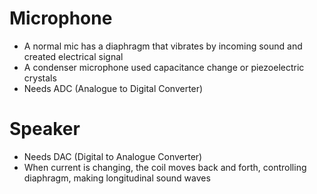 
# Microphone

- A normal mic has a diaphragm that vibrates by incoming sound and created electrical signal
- A condenser microphone used capacitance change or piezoelectric crystals
- Needs ADC (Analogue to Digital Converter)

# Speaker

- Needs DAC (Digital to Analogue Converter)
- When current is changing, the coil moves back and forth, controlling diaphragm, making longitudinal sound waves
